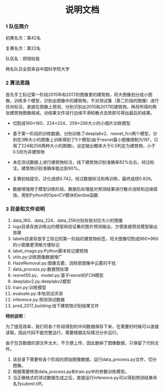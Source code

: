 # <center> 说明文档</center>

### 1 队伍简介

初赛名次：第42名

复赛名次：第22名

队伍名：把球给我

两名队员全部来自中国科学院大学  


### 2 算法思路

首先手工标记第一阶段2015年和2017的图像里的建筑物，将大图像划分成小图像，训练多个模型，识别出图像中的建筑物，不对测试集（第二阶段的图像）进行任何标注，直接在图像上预测，分别识别出2015和2017的建筑物，再将所得的两张建筑物图像相减，对结果文件进行边缘平滑和散点去除即可得出最后的结果。

+ 切割成160\*160、224\*224、256\*256大小的小图片训练模型

+ 基于第一阶段的训练数据，分别训练了deeplabv2、resnet_fcn两个模型，分别在3种大小的图像上训练得到了5个模型(由于resnet最小图像限制为197，只用了224和256两种大小的图像)，设定输出概率大于0.5判定为建筑物，小于0.5则为非建筑物

+ 未在测试数据上进行建筑物标注，线下建筑物识别准确率82%左右，经过标注，建筑物识别准确率能达到90%。

+ 复赛初始提交，泛化成绩0.742。经过数据标注和再训练，最终成绩0.829。

+ 数据增强用于模型训练阶段，数据后处理是对预测结果进行散点消除和边缘腐蚀，用到Python的OpenCV模块的erdoe函数

### 3 目录和文件说明

1. data\_160、data\_224、data\_256分别存放对应大小的图像
2. logs目录存放训练出的模型和验证集的图片预测输出，方便直接预览模型输出效果
3. labels目录存放手工标记的第一阶段的建筑物标签，将大图像切割成960\*960的小图像更清晰方便标记
4. label_image.py:Python脚本标记建筑物
5. utils.py:训练图像数据增广
6. HazeRemoval.py:图像去雾，消除原图像中云雾的干扰
6. data_process.py:数据预处理
7. resnet50.py、model.py:基于resnet的FCN模型
8. deeplabv2.py:deeplabv2模型
9. train.py:训练模型
10. evaluate.py:本地测试评测
11. inference.py:预测测试数据
12. pred\_2017\_building:线下建筑物识别结果文件

**特别说明**：

为了提高效率，我们将各个阶段得到的中间数据保存下来，在需要的时候可以直接读取，因此代码不能完整运行，需要根据实际情况分步运行。

由于包含数据的源文件太大，不方便上传，因此删掉了图像数据，只保留了代码文件。

1. 该目录下需要有各个阶段的原始图像数据，运行data_process.py文件，切分图像。
2. 根据需要修改data_process.py和train.py中的参数训练模型。
3. 当正确格式的测试数据生成之后，直接运行inference.py可以得到预测结果命名为submit.tiff。
 